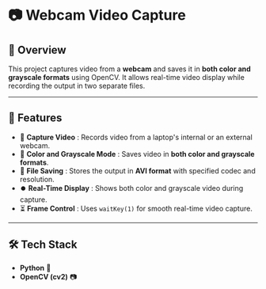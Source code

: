 # 📷 Webcam Video Capture

## 📝 Overview
This project captures video from a **webcam** and saves it in **both color and grayscale formats** using OpenCV. It allows real-time video display while recording the output in two separate files.

---

## 🚀 Features
- 🎥 **Capture Video** : Records video from a laptop's internal or an external webcam.  
- 🎨 **Color and Grayscale Mode** : Saves video in **both color and grayscale formats**.  
- 💾 **File Saving** : Stores the output in **AVI format** with specified codec and resolution.  
- ⏺️ **Real-Time Display** : Shows both color and grayscale video during capture.  
- ⏳ **Frame Control** : Uses `waitKey(1)` for smooth real-time video capture.

---

## 🛠 Tech Stack
- **Python** 🐍  
- **OpenCV (cv2)** 📷  
